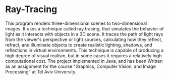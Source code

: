 # Ray-Tracing

This program renders three-dimensional scenes to two-dimensional images. It uses a technique called ray tracing, that simulates the behavior of light as it interacts with objects in a 3D scene. It traces the path of light rays from the viewer's perspective or light sources, calculating how they reflect, refract, and illuminate objects to create realistic lighting, shadows, and reflections in virtual environments.
This technique is capable of producing a high degree of visual realism, but in some cases it requires a relatively high computational cost.
The project implemented in Java, and has been Written as an assignment for the course "Graphics, Computer Vision, and Image Processing" at Tel Aviv University.
